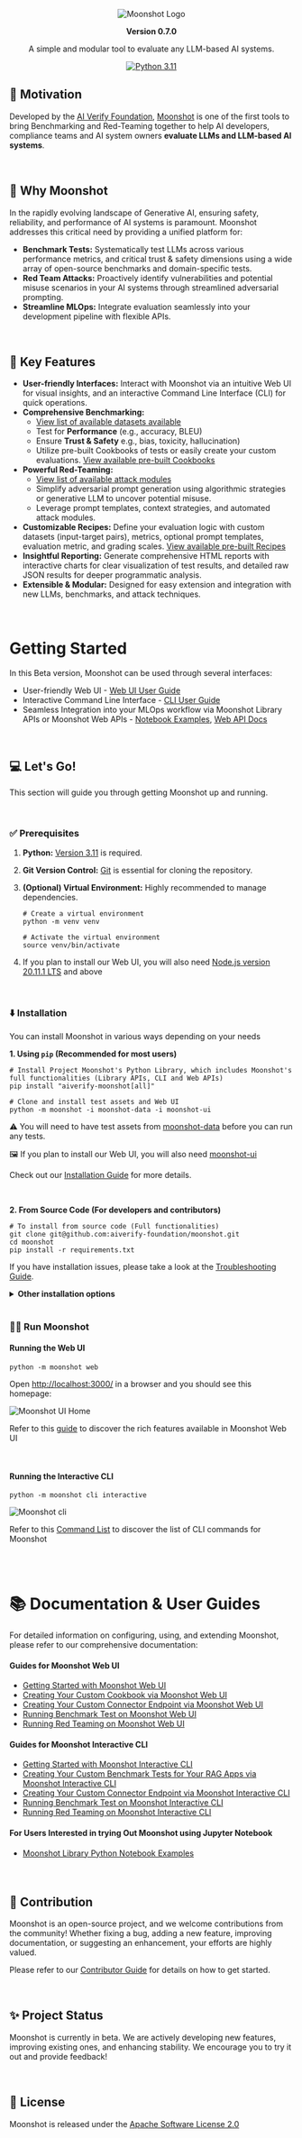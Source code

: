 <div align="center">

![Moonshot Logo](https://github.com/aiverify-foundation/moonshot/raw/main/misc/aiverify-moonshot-logo.png)

**Version 0.7.0**

A simple and modular tool to evaluate any LLM-based AI systems.

[![Python 3.11](https://img.shields.io/badge/python-3.11-green)](https://www.python.org/downloads/release/python-3111/)


</div>

## 🎯 Motivation

Developed by the [AI Verify Foundation](https://aiverifyfoundation.sg/), [Moonshot](https://aiverifyfoundation.sg/project-moonshot/) is one of the first tools to bring Benchmarking and Red-Teaming together to help AI developers, compliance teams and AI system owners <b>evaluate LLMs and LLM-based AI systems</b>.

</br>

## 🚀 Why Moonshot

In the rapidly evolving landscape of Generative AI, ensuring safety, reliability, and performance of AI systems is paramount. Moonshot addresses this critical need by providing a unified platform for:
- <b>Benchmark Tests:</b> Systematically test LLMs across various performance metrics, and critical trust & safety dimensions using a wide array of open-source benchmarks and domain-specific tests.
- <b>Red Team Attacks:</b> Proactively identify vulnerabilities and potential misuse scenarios in your AI systems through streamlined adversarial prompting.
- <b>Streamline MLOps:</b> Integrate evaluation seamlessly into your development pipeline with flexible APIs.

</br>

## 🔑 Key Features

- <b>User-friendly Interfaces:</b> Interact with Moonshot via an intuitive Web UI for visual insights, and an interactive Command Line Interface (CLI) for quick operations.
- <b>Comprehensive Benchmarking:</b>
  - [View list of available datasets available](https://aiverify-foundation.github.io/moonshot/resources/datasets/)
  - Test for <b>Performance</b> (e.g., accuracy, BLEU)
  - Ensure <b>Trust & Safety</b> e.g., bias, toxicity, hallucination)
  - Utilize pre-built Cookbooks of tests or easily create your custom evaluations. [View available pre-built Cookbooks](https://aiverify-foundation.github.io/moonshot/resources/cookbooks/)
- <b>Powerful Red-Teaming:</b>
  - [View list of available attack modules](https://aiverify-foundation.github.io/moonshot/resources/attack_modules/)
  - Simplify adversarial prompt generation using algorithmic strategies or generative LLM to uncover potential misuse.
  - Leverage prompt templates, context strategies, and automated attack modules.
- <b>Customizable Recipes:</b> Define your evaluation logic with custom datasets (input-target pairs), metrics, optional prompt templates, evaluation metric, and grading scales. [View available pre-built Recipes](https://aiverify-foundation.github.io/moonshot/resources/recipes/)
- <b>Insightful Reporting:</b> Generate comprehensive HTML reports with interactive charts for clear visualization of test results, and detailed raw JSON results for deeper programmatic analysis.
- <b>Extensible & Modular:</b> Designed for easy extension and integration with new LLMs, benchmarks, and attack techniques.

</br>

# Getting Started

In this Beta version, Moonshot can be used through several interfaces:
- User-friendly Web UI - [Web UI User Guide](https://aiverify-foundation.github.io/moonshot/user_guide/web_ui/web_ui_guide/)
- Interactive Command Line Interface - [CLI User Guide](https://aiverify-foundation.github.io/moonshot/user_guide/cli/connecting_endpoints/)
- Seamless Integration into your MLOps workflow via Moonshot Library APIs or Moonshot Web APIs - [Notebook Examples](https://github.com/aiverify-foundation/moonshot/tree/main/examples/jupyter-notebook), [Web API Docs](https://aiverify-foundation.github.io/moonshot/api_reference/web_api_swagger/)

</br>

## 💻 Let's Go!

This section will guide you through getting Moonshot up and running.

</br>

### ✅ Prerequisites
1. <b>Python:</b> [Version 3.11](https://www.python.org/downloads/) is required. 

2. <b>Git Version Control:</b> [Git](https://github.com/git-guides/install-git) is essential for cloning the repository.

3. <b>(Optional) Virtual Environment:</b> Highly recommended to manage dependencies.

    ```
    # Create a virtual environment
    python -m venv venv

    # Activate the virtual environment
    source venv/bin/activate
    ```
4. If you plan to install our Web UI, you will also need [Node.js version 20.11.1 LTS](https://nodejs.org/en/blog/release/v20.11.1) and above
</br>

### ⬇️ Installation

You can install Moonshot in various ways depending on your needs

<b>1. Using `pip` (Recommended for most users)</b>

```
# Install Project Moonshot's Python Library, which includes Moonshot's full functionalities (Library APIs, CLI and Web APIs)
pip install "aiverify-moonshot[all]"

# Clone and install test assets and Web UI
python -m moonshot -i moonshot-data -i moonshot-ui
```
⚠️ You will need to have test assets from [moonshot-data](https://github.com/aiverify-foundation/moonshot-data) before you can run any tests.

🖼️ If you plan to install our Web UI, you will also need [moonshot-ui](https://github.com/aiverify-foundation/moonshot-ui)

Check out our [Installation Guide](https://aiverify-foundation.github.io/moonshot/getting_started/quick_install/) for more details.

</br>

<b>2. From Source Code (For developers and contributors)</b>

```
# To install from source code (Full functionalities)
git clone git@github.com:aiverify-foundation/moonshot.git
cd moonshot
pip install -r requirements.txt
```
If you have installation issues, please take a look at the [Troubleshooting Guide](https://aiverify-foundation.github.io/moonshot/faq/).
<details>
<summary><b>Other installation options</b></summary>
Here's a summary of other installation commands available:

```
# To install Moonshot library APIs only
pip install aiverify-moonshot

# To install Moonshot library APIs and Web APIs only
pip install "aiverify-moonshot[web-api]"

# To install Moonshot library APIs and CLI only
pip install "aiverify-moonshot[cli]"
```
Check out our [Installation Guide](https://aiverify-foundation.github.io/moonshot/getting_started/quick_install/) for more details.
</details>

</br>

### 🏃‍♀️ Run Moonshot

#### Running the Web UI
```
python -m moonshot web
```
Open [http://localhost:3000/](http://localhost:3000/) in a browser and you should see this homepage:

![Moonshot UI Home](https://github.com/aiverify-foundation/moonshot/raw/main/misc/ui-homepage.png)

Refer to this [guide](https://aiverify-foundation.github.io/moonshot/user_guide/web_ui/moonshot_interface/homepage/) to discover the rich features available in Moonshot Web UI

</br>

#### Running the Interactive CLI
```
python -m moonshot cli interactive
```
![Moonshot cli](https://github.com/aiverify-foundation/moonshot/raw/main/misc/cli-homepage.png)

Refer to this [Command List](https://aiverify-foundation.github.io/moonshot/user_guide/cli/cli_command_list/) to discover the list of CLI commands for Moonshot

</br></br>

# 📚 Documentation & User Guides

For detailed information on configuring, using, and extending Moonshot, please refer to our comprehensive documentation:

#### Guides for Moonshot Web UI
- [Getting Started with Moonshot Web UI](https://aiverify-foundation.github.io/moonshot/user_guide/web_ui/web_ui_guide/)
- [Creating Your Custom Cookbook via Moonshot Web UI](https://aiverify-foundation.github.io/moonshot/tutorial/web-ui/create_cookbook/)
- [Creating Your Custom Connector Endpoint via Moonshot Web UI](https://aiverify-foundation.github.io/moonshot/tutorial/web-ui/create_endpoint/)
- [Running Benchmark Test on Moonshot Web UI](https://aiverify-foundation.github.io/moonshot/getting_started/first_test/)
- [Running Red Teaming on Moonshot Web UI](https://aiverify-foundation.github.io/moonshot/tutorial/web-ui/redteam/)

#### Guides for Moonshot Interactive CLI
- [Getting Started with Moonshot Interactive CLI](https://aiverify-foundation.github.io/moonshot/user_guide/cli/connecting_endpoints/)
- [Creating Your Custom Benchmark Tests for Your RAG Apps via Moonshot Interactive CLI](https://aiverify-foundation.github.io/moonshot/tutorial/cli/create_benchmark_tests/)
- [Creating Your Custom Connector Endpoint via Moonshot Interactive CLI](https://aiverify-foundation.github.io/moonshot/tutorial/cli/create_endpoint/)
- [Running Benchmark Test on Moonshot Interactive CLI](https://aiverify-foundation.github.io/moonshot/tutorial/cli/run_benchmark_tests/)
- [Running Red Teaming on Moonshot Interactive CLI](https://aiverify-foundation.github.io/moonshot/tutorial/cli/run_red_teaming/)

#### For Users Interested in trying Out Moonshot using Jupyter Notebook
- [Moonshot Library Python Notebook Examples](https://github.com/aiverify-foundation/moonshot/tree/main/examples/jupyter-notebook)

#### 

</br>

## 🤝 Contribution

Moonshot is an open-source project, and we welcome contributions from the community! Whether fixing a bug, adding a new feature, improving documentation, or suggesting an enhancement, your efforts are highly valued.

Please refer to our [Contributor Guide](https://aiverify-foundation.github.io/moonshot/contributing/) for details on how to get started.

</br>

## ✨ Project Status

Moonshot is currently in beta. We are actively developing new features, improving existing ones, and enhancing stability. We encourage you to try it out and provide feedback!

</br>

## 📜 License

Moonshot is released under the [Apache Software License 2.0](https://www.apache.org/licenses/LICENSE-2.0.txt)

</br>
